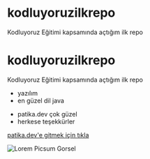 # kodluyoruzilkrepo
Kodluyoruz Eğitimi kapsamında açtığım ilk repo
# kodluyoruzilkrepo
Kodluyoruz Eğitimi kapsamında açtığım ilk repo

* yazılım
* en güzel dil java


- patika.dev çok güzel
- herkese teşekkürler

[patika.dev'e gitmek için tıkla](https://app.patika.dev/)

![Lorem Picsum Gorsel](https://picsum.photos/200/300)
